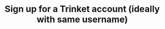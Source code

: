 ---
link: http://trinket.io/signup
category: exercise
inclass: true
title: Sign up for a Trinket account (ideally with same username)
---